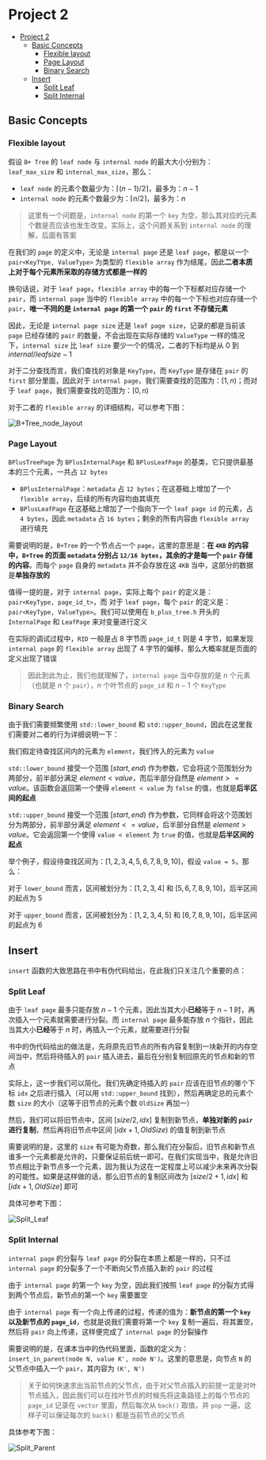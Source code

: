 # Project 2

- [Project 2](#project-2)
  - [Basic Concepts](#basic-concepts)
    - [Flexible layout](#flexible-layout)
    - [Page Layout](#page-layout)
    - [Binary Search](#binary-search)
  - [Insert](#insert)
    - [Split Leaf](#split-leaf)
    - [Split Internal](#split-internal)


## Basic Concepts

### Flexible layout

假设 `B+ Tree` 的 `leaf node` 与 `internal node` 的最大大小分别为：`leaf_max_size` 和 `internal_max_size`，那么：

* `leaf node` 的元素个数最少为：$\lceil (n-1)/2 \rceil$，最多为：$n-1$
* `internal node` 的元素个数最少为：$\lceil n/2 \rceil$，最多为：$n$ 

> 这里有一个问题是，`internal node` 的第一个 `key` 为空，那么其对应的元素个数是否应该也发生改变。实际上，这个问题关系到 `internal node` 的理解，后面有答案

在我们的 `page` 的定义中，无论是 `internal page` 还是 `leaf page`，都是以一个 `pair<KeyTYpe, ValueType>` 为类型的 `flexible array` 作为结尾，因此**二者本质上对于每个元素所采取的存储方式都是一样的**

换句话说，对于 `leaf page`，`flexible array` 中的每一个下标都对应存储一个 `pair`，而 `internal page` 当中的 `flexible array` 中的每一个下标也对应存储一个 `pair`，**唯一不同的是 `internal page` 的第一个 `pair` 的 `first` 不存储元素**

因此，无论是 `internal page size` 还是 `leaf page size`，记录的都是当前该 `page` 已经存储的 `pair` 的数量，不会出现在实际存储的 `ValueType` 一样的情况下，`internal size` 比 `leaf size` 要少一个的情况，二者的下标均是从 $0$ 到 $internal/leaf size - 1$ 

对于二分查找而言，我们查找的对象是 `KeyType`，而 `KeyType` 是存储在 `pair` 的 `first` 部分里面，因此对于 `internal page`，我们需要查找的范围为：$[1,n)$；而对于 `leaf page`，我们需要查找的范围为：$[0,n)$

对于二者的 `flexible array` 的详细结构，可以参考下图：

![B+Tree_node_layout](./img/B+Tree_node_layout.png)

### Page Layout

`BPlusTreePage` 为 `BPlusInternalPage` 和 `BPlusLeafPage` 的基类，它只提供最基本的三个元素，一共占 `12 bytes`

* `BPlusInternalPage`：`metadata` 占 `12 bytes`；在这基础上增加了一个 `flexible array`，后续的所有内容均由其填充
* `BPlusLeafPage` 在这基础上增加了一个指向下一个 `leaf page id` 的元素，占 `4 bytes`，因此 `metadata` 占 `16 bytes`；剩余的所有内容由 `flexible array` 进行填充

需要说明的是，`B+Tree` 的一个节点占一个 `page`，这里的意思是：**在 `4KB` 的内容中，`B+Tree` 的页面 `metadata` 分别占 `12/16 bytes`，其余的才是每一个 `pair` 存储的内容**。而每个 `page` 自身的 `metadata` 并不会存放在这 `4KB` 当中，这部分的数据是**单独存放的**

值得一提的是，对于 `internal page`，实际上每个 `pair` 的定义是：`pair<KeyType, page_id_t>`，而 对于 `leaf page`，每个 `pair` 的定义是：`pair<KeyType, ValueType>`。我们可以使用在 `b_plus_tree.h` 开头的 `InternalPage` 和 `LeafPage` 来对变量进行定义

在实际的调试过程中，`RID` 一般是占 $8$ 字节而 `page_id_t` 则是 $4$ 字节，如果发现 `internal page` 的 `flexible array` 出现了 $4$ 字节的偏移，那么大概率就是页面的定义出现了错误

> 因此到此为止，我们也就理解了，`internal page` 当中存放的是 $n$ 个元素（也就是 $n$ 个 `pair`），$n$ 个叶节点的 `page_id` 和 $n-1$ 个 `KeyType`

### Binary Search

由于我们需要频繁使用 `std::lower_bound` 和 `std::upper_bound`，因此在这里我们需要对二者的行为详细说明一下：

我们假定待查找区间内的元素为 `element`，我们传入的元素为 `value`

`std::lower_bound` 接受一个范围 $[start, end)$ 作为参数，它会将这个范围划分为两部分，前半部分满足 $element<value$，而后半部分自然是 $element>=value$。该函数会返回第一个使得 `element < value` 为 `false` 的值，也就是**后半区间的起点**

`std::upper_bound` 接受一个范围 $[start, end)$ 作为参数，它同样会将这个范围划分为两部分，前半部分满足 $element<=value$，后半部分自然是 $element>value$。它会返回第一个使得 `value < element` 为 `true` 的值，也就是**后半区间的起点**

举个例子，假设待查找区间为：$[1,2,3,4,5,6,7,8,9,10]$，假设 `value = 5`，那么：

对于 `lower_bound` 而言，区间被划分为：$[1,2,3,4]$ 和 $[5,6,7,8,9,10]$，后半区间的起点为 $5$

对于 `upper_bound` 而言，区间被划分为：$[1,2,3,4,5]$ 和 $[6,7,8,9,10]$，后半区间的起点为 $6$

## Insert

`insert` 函数的大致思路在书中有伪代码给出，在此我们只关注几个重要的点：

### Split Leaf

由于 `leaf page` 最多只能存放 $n-1$ 个元素，因此当其大小**已经**等于 $n-1$ 时，再次插入一个元素就需要进行分裂。而 `internal page` 最多能存放 $n$ 个指针，因此当其大小**已经**等于 $n$ 时，再插入一个元素，就需要进行分裂

书中的伪代码给出的做法是，先将原先旧节点的所有内容复制到一块新开的内存空间当中，然后将待插入的 `pair` 插入进去，最后在分别复制回原先的节点和新的节点

实际上，这一步我们可以简化。我们先确定待插入的 `pair` 应该在旧节点的哪个下标 `idx` 之后进行插入（可以用 `std::upper_bound` 找到），然后再确定总的元素个数 `size` 的大小（这等于旧节点的元素个数 `OldSize` 再加一）

然后，我们可以将旧节点中，区间 $[size/2,idx]$ 复制到新节点，**单独对新的 `pair` 进行复制**，然后再将旧节点中区间 $[idx + 1, OldSize)$ 的值复制到新节点

需要说明的是，这里的 `size` 有可能为奇数，那么我们在分裂后，旧节点和新节点谁多一个元素都是允许的，只要保证前后统一即可。在我们实现当中，我是允许旧节点相比于新节点多一个元素，因为我认为这在一定程度上可以减少未来再次分裂的可能性。如果是这样做的话，那么旧节点的复制区间改为 $[size/2+1,idx]$ 和 $[idx+1,OldSize]$ 即可

具体可参考下图：

![Split_Leaf](./img/Split_Leaf.png)

### Split Internal

`internal page` 的分裂与 `leaf page` 的分裂在本质上都是一样的，只不过 `internal page` 的分裂多了一个不断向父节点插入新的 `pair` 的过程

由于 `internal page` 的第一个 `key` 为空，因此我们按照 `leaf page` 的分裂方式得到两个节点后，新节点的第一个 `key` 需要置空

由于 `internal page` 有一个向上传递的过程，传递的值为：**新节点的第一个 `key` 以及新节点的 `page_id`**，也就是说我们需要将第一个 `key` 复制一遍后，将其置空，然后将 `pair` 向上传递，这样便完成了 `internal page` 的分裂操作

需要说明的是，在课本当中的伪代码里面，函数的定义为：`insert_in_parent(node N, value K', node N')`。这里的意思是，向节点 `N` 的父节点中插入一个 `pair`，其内容为 `(K', N')`

> 关于如何快速求出当前节点的父节点，由于对父节点插入的前提一定是对叶节点插入，因此我们可以在找叶节点的时候先将这条路径上的每个节点的 `page_id` 记录在 `vector` 里面，然后每次从 `back()` 取值，并 `pop` 一遍，这样子可以保证每次的 `back()` 都是当前节点的父节点

具体参考下图：

![Split_Parent](./img/Split_Parent.png)

